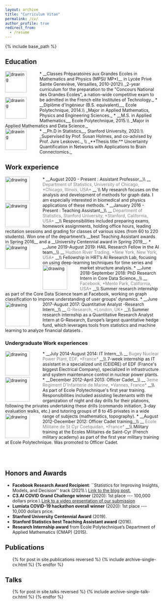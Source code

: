 ```yaml
---
layout: archive
title: "Curriculum Vitae"
permalink: /cv/
author_profile: true
redirect_from:
  - /resume
---
```


{% include base_path %}

## Education 
<img src="{{ site.baseurl }}/images/ginette.jpeg" alt="drawing" width="70" style="float: left; margin-right: 3em;"/>
* __Classes Préparatoires aux Grandes Ecoles in Mathematics and Physics (MPSI/ MP*)__ in Lycée Privé Sainte Geneviève, Versailles, 2010-2012\\
_2-year curriculum for the preparation to the "Concours National des Grandes Ecoles", a nation-wide competitive exam to be admitted in the French elite Institutes of Technology._



<img src="{{ site.baseurl }}/images/x.png" alt="drawing" width="70" style="float: left; margin-right: 3em;"/>
* __Diplôme d'Ingénieur (B.S. equivalent)__, Ecole Polytechnique, 2014.\\
_Major in Applied Mathematics, Physics and Engineering Sciences._ 
* __M.S. in Applied Mathematics__, Ecole Polytechnique, 2015.\\
_Major in Applied Mathematics and Data Science._ 
<br />

<img src="{{ site.baseurl }}/images/stanford.png" alt="drawing" width="70" style="float: left; margin-right: 3em;"/>
* __Ph.D in Statistics__, Stanford University, 2020.\\
_Supervised by Prof. Susan Holmes, and co-advised by Prof. Jure Leskovec._ \\
_**Thesis title:** Uncertainty Quantification in Networks with Applications to Brain Connectomics._ 

<br />

  
  
## Work experience

<img src="{{ site.baseurl }}/images/uchicago.jpeg" alt="drawing" width="80" style="float: left; margin-right: 3em;"/>
* __August 2020 - Present : Assistant Professor__\\
__<span style="color: grey;">   Department of Statistics,  University of Chicago, *Chicago, Illinois, USA* </span>__ \\
My research focuses on the analysis and development of methods for graph data. I am especially interested in biomedical and physics applications of these methods.

<img src="{{ site.baseurl }}/images/stanford.png" alt="drawing" width="80" style="float: left; margin-right: 3em;"/>
* __January 2016 - Present : Teaching Assistant__\\
__<span style="color: grey;">   Department of Statistics, Stanford University, *Stanford, California, USA* </span>__\\
Responsibilities included preparing exams, homework assignments, holding office hours, leading recitation sessions and grading for classes of various sizes (from 60 to 220 students). Won one of the department’s __best Teaching Assistant awards in Spring 2016__ and a __University Centennial award in Spring 2019__.


<img src="{{ site.baseurl }}/images/hrt.png" alt="drawing" width="80" style="float: left; margin-right: 3em;"/>
* __June 2019-August 2019: HAIL Research Fellow in the AI team__\\
__<span style="color: grey;">   Hudson River Trading, *New York, New York, USA* </span>__\\
Fellowship in HRT’s AI Research Lab, focusing on using deep-learning techniques for time series and market structure analysis.

<img src="{{ site.baseurl }}/images/fb.png" alt="drawing" width="80" style="float: left; margin-right: 3em;"/>
* __June 2018-September 2018: PhD Research Intern in Core Data Science__\\
__<span style="color: grey;">   Facebook, *Menlo Park, California, USA* </span>__\\
Summer research internship as part of the Core Data Science team at Facebook, working on graph classification to improve understanding of user groups’ dynamics.

<img src="{{ site.baseurl }}/images/gresearch.jpeg" alt="drawing" width="80" style="float: left; margin-right: 3em;"/>
* __June 2017-August 2017: Quantitative Analyst -Research Intern__\\
__<span style="color: grey;">  G-Research, *London, UK* </span>__\\
Summer research internship as a Quantitative Research Analyst Intern at G-Research, Europe’s largest quantitative hedge fund, which leverages tools from statistics and machine learning to analyze financial datasets .

###  Undergraduate Work experiences
<img src="{{ site.baseurl }}/images/edf.png" alt="drawing" width="80" style="float: left; margin-right: 3em;"/>
* __July 2014-August 2014: IT Intern__\\
__<span style="color: grey;">  Bugey Nuclear Power Plant, EDF, *France* </span>__\\
7-week internship as IT assistant in a specialized unit (CEIDRE) of EDF (France's biggest Electrical Company), specialized in infrastructure and system maintenance control in nuclear power plants.

<img src="{{ site.baseurl }}/images/rima.jpeg" alt="drawing" width="80" style="float: left; margin-right: 3em;"/>
* __December 2012-April 2013: Officer Cadet__\\
__<span style="color: grey;">  3eme Regiment D'Infanterie de Marine, *Vannes, France* </span>__\\
As part of Ecole Polytechnique's first year training.
Responsibilities included assisting lieutenants with the organization of night and day drills for their platoons, following the privates undertaking these drills (commando initiation, 3-day evaluation walks, etc.) and tutoring groups of 8 to 45 privates in a wide range of subjects (mathematics, topography).

<img src="{{ site.baseurl }}/images/x.png" alt="drawing" width="80" style="float: left; margin-right: 3em;"/>
* __August 2012-December 2012: Officer Cadet training__\\
__<span style="color: grey;">  Ecole Militaire de St Cyr Coetquidan, *France* </span>__\\
Military training at the Ecoles Militaires de Saint-Cyr (French military academy) as part of the first year military training at Ecole Polytechnique.
Was promoted to Officer Cadet.
<br />
<br />
<br />
<br />
  
## Honors and Awards

* __Facebook Research Award Recipient__: ``Statistics for Improving Insights, Models, and Decision''  track (2021).\\
[Link to the blog post.](https://research.fb.com/blog/2021/08/announcing-the-winners-of-the-2021-statistics-for-improving-insights-models-and-decisions-request-for-proposals/)
* __C3.AI COVID Grand Challenge winner__ (2020): 1st place --- 100,000 dollars price.\\
[Link to a video presentation of our submission](https://c3.ai/c3-ai-covid-19-grand-challenge/)
* __Lumiata COVID-19 hackathon overall winner__  (2020): 1st place --- 10,000 dollars price.
* __Stanford University Centennial Award__  (2019).
* __Stanford Statistics best Teaching Assistant award__  (2016).
* __Research Internship award__ from Ecole Polytechnique’s Department of Applied Mathematics (CMAP) (2015).
  
  


##  Publications

  <ul>{% for post in site.publications reversed  %}
    {% include archive-single-cv.html %}
  {% endfor %}</ul>
  
## Talks

  <ul>{% for post in site.talks  reversed %}
    {% include archive-single-talk-cv.html %}
  {% endfor %}</ul>
  
  

  

